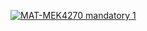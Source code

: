[![MAT-MEK4270 mandatory 1](https://github.com/MATMEK-4270/livelstorborg/mandatory1/actions/workflows/main.yml/badge.svg)](https://github.com/MATMEK-4270/mandatory1/actions/workflows/main.yml)
